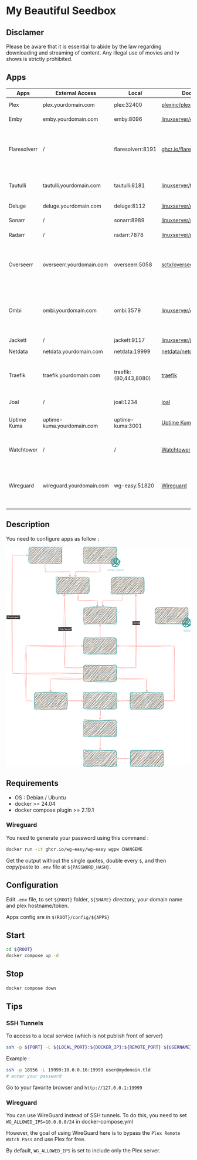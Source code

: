 # My Beautiful Seedbox

## Disclamer

Please be aware that it is essential to abide by the law regarding downloading and streaming of content. Any illegal use of movies and tv shows is strictly prohibited.

## Apps

| Apps			       | External Access            | Local						| Docker image                                                           										| Tag 	   | Description               									 |
|----------------------|----------------------------|---------------------------|---------------------------------------------------------------------------------------------------------------|----------|-------------------------------------------------------------|
| Plex                 | plex.yourdomain.com        | plex:32400				| [plexinc/plex](https://hub.docker.com/r/plexinc/pms-docker/)          										| *latest* | Media Streaming     										 |
| Emby                 | emby.yourdomain.com        | emby:8096				| [linuxserver/emby](https://hub.docker.com/r/linuxserver/emby)          										| *latest* | Media Streaming     										 |
| Flaresolverr         | /       					| flaresolverr:8191			| [ghcr.io/flaresolverr/flaresolverr](https://github.com/flaresolverr/FlareSolverr/pkgs/container/flaresolverr)	| *latest* | Proxy server to bypass Cloudflare and DDoS-GUARD protection |
| Tautulli             | tautulli.yourdomain.com    | tautulli:8181 			| [linuxserver/tautulli](https://hub.docker.com/r/linuxserver/tautulli)    										| *latest* | Monitor & Analyse Plex for Overseerr 						 |
| Deluge               | deluge.yourdomain.com      | deluge:8112 				| [linuxserver/deluge](https://hub.docker.com/r/linuxserver/deluge)      										| *latest* | BitTorrent client 											 |
| Sonarr               | /					     	| sonarr:8989	 			| [linuxserver/sonarr](https://hub.docker.com/r/linuxserver/sonarr)      										| *latest* | TV Shows monitor    										 |
| Radarr               | /					        | radarr:7878 				| [linuxserver/radarr](https://hub.docker.com/r/linuxserver/radarr)      										| *latest* | Movies monitor      										 |
| Overseerr            | overseerr.yourdomain.com   | overseerr:5058 			| [sctx/overseerr](https://hub.docker.com/r/sctx/overseerr)														| *latest* | Application for managing requests for your media library	 |
| Ombi            | ombi.yourdomain.com   | ombi:3579 			| [linuxserver/ombi](https://hub.docker.com/r/linuxserver/ombi/)														| *latest* | Application for managing requests for your media library	 |
| Jackett              | /					        | jackett:9117 				| [linuxserver/jackett](https://hub.docker.com/r/linuxserver/jackett)    										| *latest* | Tracker indexer     										 |
| Netdata              | netdata.yourdomain.com     | netdata:19999 			| [netdata/netdata](https://hub.docker.com/r/netdata/netdata)            										| *latest* | Metrics   													 |
| Traefik 			   | traefik.yourdomain.com     | traefik:(80,443,8080) 	| [traefik](https://hub.docker.com/_/traefik)                           										| *latest* | Traefik reverse proxy (access to admin dashboard) 			 |
| Joal				   | /						    | joal:1234		 			| [joal](https://hub.docker.com/r/anthonyraymond/joal)                       									| *latest* | Keep your ratio 											 |
| Uptime Kuma		   | uptime-kuma.yourdomain.com	| uptime-kuma:3001	 		| [Uptime Kuma](https://hub.docker.com/r/louislam/uptime-kuma)                         							| *latest* | Self-hosted monitoring tool 								 |											 
| Watchtower	   	   | /							| / 						| [Watchtower](https://hub.docker.com/r/containrrr/watchtower)         											| *latest* | Keep your docker image updated 							 |
| Wireguard	   	   | wireguard.yourdomain.com							| wg-easy:51820 						| [Wireguard](https://hub.docker.com/r/weejewel/wg-easy) | *latest* | The easiest way to run WireGuard VPN + Web-based Admin UI. |

## Description 

You need to configure apps as follow :

![image](./MyBeautufilSeedbox.png)

## Requirements

- OS : Debian / Ubuntu
- docker >= 24.04
- docker compose plugin >= 2.19.1

### Wireguard

You need to generate your password using this command :

```bash
docker run -it ghcr.io/wg-easy/wg-easy wgpw CHANGEME
```

Get the output without the single quotes, double every `$`, and then copy/paste to `.env` file at `${PASSWORD_HASH}`.

## Configuration

Edit `.env` file, to set `${ROOT}` folder, `${SHARE}` directory, your domain name and plex hostname/token.

Apps config are in `$(ROOT}/config/${APPS}`

## Start

```bash
cd ${ROOT}
docker compose up -d
```

## Stop

```bash
docker compose down
```

## Tips

### SSH Tunnels

To access to a local service (which is not publish front of server)

```bash
ssh -p ${PORT} -L ${LOCAL_PORT}:${DOCKER_IP}:${REMOTE_PORT} ${USERNAME}@${DOMAIN}
```

Example :
```bash
ssh -p 18956 -L 19999:10.0.0.16:19999 user@mydomain.tld
# enter your password
```

Go to your favorite browser and `http://127.0.0.1:19999`

### Wireguard

You can use WireGuard instead of SSH tunnels. To do this, you need to set `WG_ALLOWED_IPS=10.0.0.0/24` in docker-compose.yml

However, the goal of using WireGuard here is to bypass the `Plex Remote Watch Pass` and use Plex for free.

By default, `WG_ALLOWED_IPS` is set to include only the Plex server.